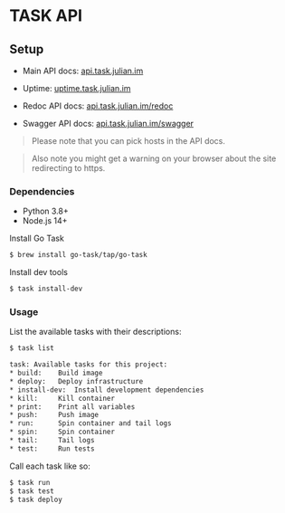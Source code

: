 # TASK API

## Setup
- Main API docs: [api.task.julian.im](https://api.task.julian.im)
- Uptime: [uptime.task.julian.im](https://uptime.task.julian.im)


- Redoc API docs: [api.task.julian.im/redoc](https://api.task.julian.im/redoc)
- Swagger API docs: [api.task.julian.im/swagger](https://api.task.julian.im/swagger)

> Please note that you can pick hosts in the API docs.

> Also note you might get a warning on your browser about the site redirecting to https.

### Dependencies
- Python 3.8+
- Node.js 14+

Install Go Task
```bash
$ brew install go-task/tap/go-task
```

Install dev tools
```bash
$ task install-dev
```

### Usage
List the available tasks with their descriptions:
```bash
$ task list

task: Available tasks for this project:
* build: 	Build image
* deploy: 	Deploy infrastructure
* install-dev: 	Install development dependencies
* kill: 	Kill container
* print: 	Print all variables
* push: 	Push image
* run: 		Spin container and tail logs
* spin: 	Spin container
* tail: 	Tail logs
* test: 	Run tests
```

Call each task like so:
```bash
$ task run
$ task test
$ task deploy
```

